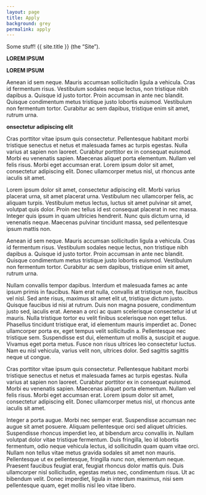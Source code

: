 ```yaml
---
layout: page
title: Apply
background: grey
permalink: apply
---
```

<!-- <div class="col-lg-12 text-center">
	<h2 class="section-heading text-uppercase">Call for Applications</h2>
</div> -->

Some stuff! {{ site.title }} (the “Site”).

**LOREM IPSUM**

**LOREM IPSUM**

Aenean id sem neque. Mauris accumsan sollicitudin ligula a vehicula. Cras id fermentum risus. Vestibulum sodales neque lectus, non tristique nibh dapibus a. Quisque id justo tortor. Proin accumsan in ante nec blandit. Quisque condimentum metus tristique justo lobortis euismod. Vestibulum non fermentum tortor. Curabitur ac sem dapibus, tristique enim sit amet, rutrum urna.

**onsectetur adipiscing elit**

Cras porttitor vitae ipsum quis consectetur. Pellentesque habitant morbi tristique senectus et netus et malesuada fames ac turpis egestas. Nulla varius at sapien non laoreet. Curabitur porttitor ex in consequat euismod. Morbi eu venenatis sapien. Maecenas aliquet porta elementum. Nullam vel felis risus. Morbi eget accumsan erat. Lorem ipsum dolor sit amet, consectetur adipiscing elit. Donec ullamcorper metus nisl, ut rhoncus ante iaculis sit amet.




Lorem ipsum dolor sit amet, consectetur adipiscing elit. Morbi varius placerat urna, sit amet placerat urna. Vestibulum nec ullamcorper felis, ac aliquam turpis. Vestibulum metus lectus, luctus sit amet pulvinar sit amet, volutpat quis dolor. Proin nec tellus id est consequat placerat in nec massa. Integer quis ipsum in quam ultricies hendrerit. Nunc quis dictum urna, id venenatis neque. Maecenas pulvinar tincidunt massa, sed pellentesque ipsum mattis non.

Aenean id sem neque. Mauris accumsan sollicitudin ligula a vehicula. Cras id fermentum risus. Vestibulum sodales neque lectus, non tristique nibh dapibus a. Quisque id justo tortor. Proin accumsan in ante nec blandit. Quisque condimentum metus tristique justo lobortis euismod. Vestibulum non fermentum tortor. Curabitur ac sem dapibus, tristique enim sit amet, rutrum urna.

Nullam convallis tempor dapibus. Interdum et malesuada fames ac ante ipsum primis in faucibus. Nam erat nulla, convallis at tristique non, faucibus vel nisl. Sed ante risus, maximus sit amet elit ut, tristique dictum justo. Quisque faucibus id nisi at rutrum. Duis non magna posuere, condimentum justo sed, iaculis erat. Aenean a orci ac quam scelerisque consectetur id ut mauris. Nulla tristique tortor eu velit finibus scelerisque non eget tellus. Phasellus tincidunt tristique erat, id elementum mauris imperdiet ac. Donec ullamcorper porta ex, eget tempus velit sollicitudin a. Pellentesque nec tristique sem. Suspendisse est dui, elementum ut mollis a, suscipit et augue. Vivamus eget porta metus. Fusce non risus ultrices leo consectetur luctus. Nam eu nisl vehicula, varius velit non, ultrices dolor. Sed sagittis sagittis neque ut congue.

Cras porttitor vitae ipsum quis consectetur. Pellentesque habitant morbi tristique senectus et netus et malesuada fames ac turpis egestas. Nulla varius at sapien non laoreet. Curabitur porttitor ex in consequat euismod. Morbi eu venenatis sapien. Maecenas aliquet porta elementum. Nullam vel felis risus. Morbi eget accumsan erat. Lorem ipsum dolor sit amet, consectetur adipiscing elit. Donec ullamcorper metus nisl, ut rhoncus ante iaculis sit amet.

Integer a porta augue. Morbi nec semper erat. Suspendisse accumsan nec augue sit amet posuere. Aliquam pellentesque orci sed aliquet ultricies. Suspendisse rhoncus imperdiet leo, at bibendum arcu convallis in. Nullam volutpat dolor vitae tristique fermentum. Duis fringilla, leo id lobortis fermentum, odio neque vehicula lectus, id sollicitudin quam quam vitae orci. Nullam non tellus vitae metus gravida sodales sit amet non mauris. Pellentesque ut ex pellentesque, fringilla nunc non, elementum neque. Praesent faucibus feugiat erat, feugiat rhoncus dolor mattis quis. Duis ullamcorper nisl sollicitudin, egestas metus nec, condimentum risus. Ut ac bibendum velit. Donec imperdiet, ligula in interdum maximus, nisi sem pellentesque quam, eget mollis nisl leo vitae libero.
